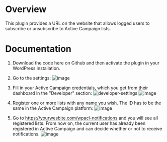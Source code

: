 # Overview

This plugin provides a URL on the website that allows logged users to subscribe or unsubscribe to Active Campaign lists.

# Documentation

1. Download the code here on Github and then activate the plugin in your WordPress installation.

2. Go to the settings:
![image](https://user-images.githubusercontent.com/6590844/176965108-1d036da1-dfce-418b-8558-7729d00a52c8.png)

3. Fill in your Active Campaign credentials, which you get from their dashboard in the "Developer" section:
![developer-settings](https://user-images.githubusercontent.com/6590844/74388107-43441a00-4dd9-11ea-8ebf-73bb7203bf9d.png)
![image](https://user-images.githubusercontent.com/6590844/176965313-bf144b5d-9978-4e5e-93bf-e07838eb326b.png)

4. Register one or more lists with any name you wish. The ID has to be the same in the Active Campaign platform:
![image](https://user-images.githubusercontent.com/6590844/176965433-c484ba15-6856-4858-aff4-c097e28e2416.png)

5. Go to https://yourwesbite.com/wpacl-notifications and you will see all registered lists. From now on, the current user has already been registered in Active Campaign and can decide whether or not to receive notifications.
![image](https://user-images.githubusercontent.com/6590844/176966498-5170431b-d0e5-4c8a-af81-3303e9e40a7f.png)
